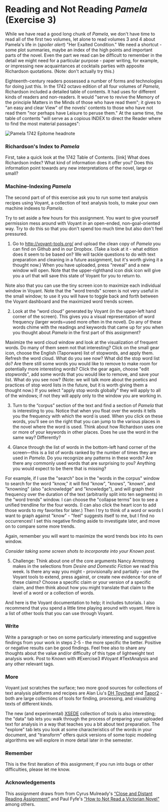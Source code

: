 # Reading and Not Reading *Pamela* (Exercise 3)

While we have read a good long chunk of *Pamela*, we don't have time to read all of the first two volumes, let alone to read volumes 3 and 4 about Pamela's life in (*spoiler alert*) "Her Exalted Condition." We need a shortcut - some plot summaries, maybe an index of the high points and important parts of the novel. Even the part we read can be difficult to remember in the detail we might need for a particular purpose - paper writing, for example, or impressing new acquaintances at cocktails parties with apposite Richardson quotations. (Note: don't actually try this.)

Eighteenth-century readers possessed a number of forms and technologies for doing just this. In the 1742 octavo edition of all four volumes of *Pamela*, Richardson included a detailed table of contents. It had uses for different kinds of readers and non-readers. It would "serve to revive the Memory of the principle Matters in the Minds of those who have read them";  it gives to "an easy and clear View" of the novels' contents to those who have not read them "nor perhaps have Leisure to peruse them." At the same time, the table of contents "will serve as a copious INDEX to direct the Reader where to find the most material passages":

![Pamela 1742 Epitome headnote](https://github.com/rbuurma/rise-2015/blob/master/Pamela_epitome_headnote_1742.png?raw=true)

### Richardson's Index to *Pamela*

First, take a quick look at the 1742 Table of Contents. [link] What does Richardson index? What kind of information does it offer you? Does this information point towards any new interpretations of the novel, large or small?

### Machine-Indexing *Pamela*

The second part of of this exercise ask you to run some text analysis recipes using Voyant, a collection of text analysis tools, to make your own machine indexes to *Pamela*.

Try to set aside a few hours for this assignment. You want to give yourself permission mess around with Voyant in an open-ended, non-goal-oriented way.  Try to do this so that you don't spend too much time but also don't feel pressured.

1. Go to http://voyant-tools.org/ and upload the clean copy of *Pamela* you can find on Github and in our Dropbox. (Take a look at it - what edition does it seem to be based on? We will tackle questions to do with text preparation and cleaning in a future assignment, but it's worth giving it a thought now.) When you have uploaded, press "reveal" and a new window will open. Note that the upper-righthand icon disk icon will give you a url that will save this state of Voyant for you to return to.

Note also that you can use the tiny screen icon to maximize each individual window in Voyant. Note that the "word trends" screen is not very useful in the small window; to use it you will have to toggle back and forth between the Voyant dashboard and the maximized word trends screen.

2. Look at the “word cloud” generated by Voyant (in the upper-left hand corner of the screen). This gives you a visual representation of word frequency (larger words=used more often in the novel). Do any of these words chime with the readings and keywords that came up for you when you thought about *Pamela* in the first part of this assignment?

Maximize the word cloud window and look at the visualization of frequent words. Do many of them seem not that interesting? Click on the small gear icon, choose the English (Taporware) list of stopwords, and apply them. Refresh the word cloud. What do you see now? What did the stop word list do? Are there still some words you would like to remove to make room for potentially more interesting words? Click the gear again, choose "edit stopwords", add some words that you would like to remove, and save your list. What do you see now? (Note: we will talk more about the poetics and practices of stop word lists in the future, but it is worth giving them a thought now.) If you select "apply stop words globally" they will apply to all of the windows; if not they will apply only to the window you are working in.

3. Turn to the “corpus” section of the text and find a section of *Pamela* that is interesting to you. Notice that when you float over the words it tells you the frequency with which the word is used. When you click on these words, you’ll see on the right that you can jump to the various places in the novel where the word is used. Think about how Richardson uses one or more of your keywords in other places. Does he use the word in the same way? Differently?

4. Glance through the list of words in the bottom-left hand corner of the screen—this is a list of words ranked by the number of times they are used in *Pamela*. Do you recognize any patterns in these words? Are there any commonly used words that are surprising to you? Anything you would expect to be there that is missing?

For example, if I use the "search" box in the "words in the corpus" window to search for the word "know," it will find "know", "knows", "known", and "knowning" (also "acknowledge" and "knowledge"), and will graph their frequency over the duration of the text (arbitrarily split into ten segments) in the "word trends" window. I can choose the "collapse terms" box to see a unified trendline for the four words. (I can also click the heart icon to add those words to my favorites for later.) Then I try to think of a word or words I want to graph against "know" - "feel" suggests itself to me, but I find no occurrences! I set this negative finding aside to investigate later, and move on to compare some more trends.

Again, remember you will want to maximize the word trends box into its own window.

*Consider taking some screen shots to incorporate into your Known post.*

5. Challenge: Think about one of the core arguments Nancy Armstrong makes in the selections from *Desire and Domestic Fiction* we read this week. Is there any way you might - provisionally and partially - use the Voyant tools to extend, press against, or create new evidence for one of these claims? Choose a specific claim or your version of a specific claim, and then think about how you might translate that claim to the level of a word or a collection of words.

And here is the Voyant documentation to help; it includes tutorials. I also recommend that you spend a little time playing around with voyant. Here is a list of other tools that you can use through Voyant.


### Write

Write a paragraph or two on some particularly interesting and suggestive findings from your work in steps 2-5 - the more specific the better. Positive or negative results can be good  findings. Feel free also to share any thoughts about the value and/or difficulty of this type of lightweight text analysis work.  Post to Known with #Exercise3 #Voyant #TextAnalysis and any other relevant tags.

### More

Voyant just scratches the surface; two more good sources for collections of text analysis platforms and recipes are Alan Liu's [DH Toychest](http://dhresourcesforprojectbuilding.pbworks.com/w/page/69244319/Digital%20Humanities%20Tools#tools-text-analysis) and [Tapor2](http://www.tapor.ca/) - both are large collections of tools for finding, processing, and visualizing texts of different kinds.

The new (and experimental) [XSEDE](http://ec2-54-85-108-97.compute-1.amazonaws.com:3838/tag/) collection of tools is also interesting; the "data" tab lets you walk through the process of preparing your uploaded text for analysis in a way that teaches you a bit about text preparation. The "explore" tab lets you look at some characteristics of the words in your document, and "transform" offers quick versions of some topic modeling algorithms we will explore in more detail later in the semester.

### Remember

This is the first iteration of this assignment; if you run into bugs or other difficulties, please let me know.

### Acknowledgements
This assignment draws from from Cyrus Mulready's [“Close and Distant Reading Assignment”](http://englishlit1.pbworks.com/w/page/64337515/Close%20and%20Distant%20Reading%20Assignment) and Paul Fyfe's ["How to Not Read a Victorian Novel"](http://diginole.lib.fsu.edu/eng_faculty_publications/2/) among others.


